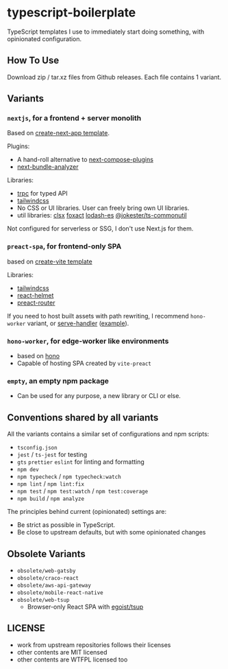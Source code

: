 # typescript-boilerplate

TypeScript templates I use to immediately start doing something, with opinionated configuration.

## How To Use

Download zip / tar.xz files from Github releases. Each file contains 1 variant.

## Variants

### `nextjs`, for a frontend + server monolith

Based on [create-next-app template](https://github.com/vercel/next.js/tree/canary/packages/create-next-app/templates/app/ts).

Plugins:

- A hand-roll alternative to [next-compose-plugins](https://github.com/cyrilwanner/next-compose-plugins)
- [next-bundle-analyzer](https://github.com/zeit/next-plugins/tree/master/packages/next-bundle-analyzer)

Libraries:

- [trpc](https://trpc.io/docs/client/nextjs/setup) for typed API
- [tailwindcss](https://tailwindcss.com/docs/installation/using-postcss)
- No CSS or UI libraries. User can freely bring own UI libraries.
- util libraries: [clsx](https://github.com/lukeed/clsx) [foxact](https://foxact.skk.moe/) [lodash-es](https://www.npmjs.com/package/lodash-es) [@jokester/ts-commonutil](https://github.com/jokester/ts-commonutil)

Not configured for serverless or SSG, I don't use Next.js for them.

### `preact-spa`, for frontend-only SPA

based on [create-vite template](https://github.com/vitejs/vite/tree/main/packages/create-vite/template-preact-ts)

Libraries:

- [tailwindcss](https://tailwindcss.com)
- [react-helmet]()
- [preact-router]()

If you need to host built assets with path rewriting,
I recommend `hono-worker` variant,
or [serve-handler](https://github.com/vercel/serve-handler) ([example](https://github.com/jokester/limb/blob/master/server/main.ts)).

### `hono-worker`, for edge-worker like environments

- based on [hono](https://github.com/honojs/hono)
- Capable of hosting SPA created by `vite-preact`

### `empty`, an empty npm package

- Can be used for any purpose, a new library or CLI or else.

## Conventions shared by all variants

All the variants contains a similar set of configurations and npm scripts:

- `tsconfig.json`
- `jest` / `ts-jest` for testing
- `gts` `prettier` `eslint` for linting and formatting
- `npm dev`
- `npm typecheck` / `npm typecheck:watch`
- `npm lint` / `npm lint:fix`
- `npm test` / `npm test:watch` / `npm test:coverage`
- `npm build` / `npm analyze`

The principles behind current (opinionated) settings are:

- Be strict as possible in TypeScript.
- Be close to upstream defaults, but with some opinionated changes

## Obsolete Variants

- `obsolete/web-gatsby`
- `obsolete/craco-react`
- `obsolete/aws-api-gateway`
- `obsolete/mobile-react-native`
- `obsolete/web-tsup`
  - Browser-only React SPA with [egoist/tsup](https://github.com/egoist/tsup)

## LICENSE

- work from upstream repositories follows their licenses
- other contents are MIT licensed
- other contents are WTFPL licensed too
